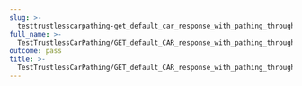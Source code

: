 ```yaml
---
slug: >-
  testtrustlesscarpathing-get_default_car_response_with_pathing_through_unixfs_directory_(format=car)-header_etag
full_name: >-
  TestTrustlessCarPathing/GET_default_CAR_response_with_pathing_through_UnixFS_Directory_(format=car)/Header_Etag
outcome: pass
title: >-
  TestTrustlessCarPathing/GET_default_CAR_response_with_pathing_through_UnixFS_Directory_(format=car)/Header_Etag
---
```



